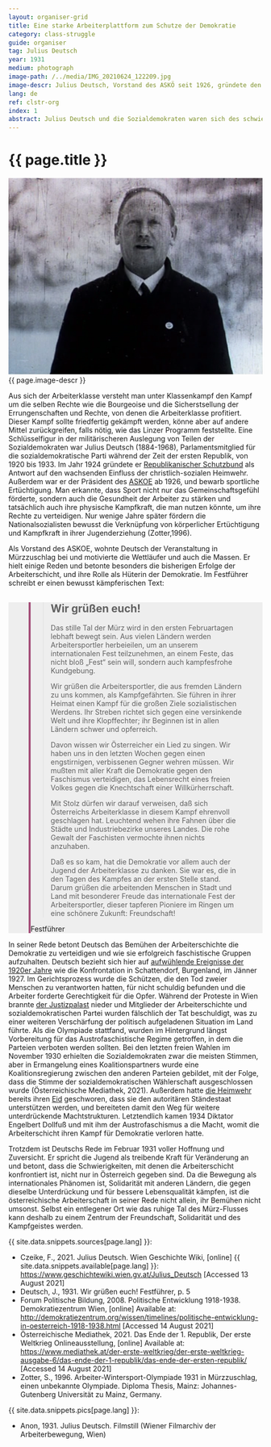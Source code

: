 ```yaml
---
layout: organiser-grid
title: Eine starke Arbeiterplattform zum Schutze der Demokratie
category: class-struggle
guide: organiser
tag: Julius Deutsch
year: 1931
medium: photograph
image-path: /../media/IMG_20210624_122209.jpg
image-descr: Julius Deutsch, Vorstand des ASKÖ seit 1926, gründete den Republikanischer Schutzbund 1924. Standbild aus dem Film über die Zweite Arbeiter-Wintersport-Olympiade 1931 (10:11).
lang: de
ref: clstr-org
index: 1
abstract: Julius Deutsch und die Sozialdemokraten waren sich des schwierigen politischen Klimas bewusst, in dem sich Österreich in den 1930ern befand. Ihre politisches Auftreten war wesentlich angriffslustiger als üblich, um ihre Unterstützer zu motivieren, aber auch die anderen politischen Parteien abzuschrecken.
---
```

<body> 
    <div class="infotext">
        <h1  id="title">{{ page.title }}</h1>
        <div class="grid-item" id="exhibit-image"><img src="/../media/julius_deutsch_filmstill_10.11.png" class="img-fluid" alt="{{ page.image-descr }}">{{ page.image-descr }}</div>
        <p>Aus sich der Arbeiterklasse versteht man unter Klassenkampf den Kampf um die selben Rechte wie die Bourgeoise und die Sicherstsellung der Errungenschaften und Rechte, von denen die Arbeiterklasse profitiert. Dieser Kampf sollte friedfertig gekämpft werden, könne aber auf andere Mittel zurückgreifen, falls nötig, wie das Linzer Programm feststellte. Eine Schlüsselfigur in der militärischeren Auslegung von Teilen der Sozialdemokraten war Julius Deutsch (1884-1968), Parlamentsmitglied für die sozialdemokratische Parti während der Zeit der ersten Republik, von 1920 bis 1933. Im Jahr 1924 gründete er <span class="source"><a href="#" class="link-info" data-toggle="tooltip" title="die sozialdemokratischere paramilitärische Organisation">Republikanischer Schutzbund</a></span> als Antwort auf den wachsenden Einfluss der christlich-sozialen Heimwehr. Außerdem war er der Präsident des <a href="#" class="link-info" data-toggle="tooltip" title="Arbeiter Sport Klub Österreich, die Hauptarbeitersportorganisation in Österreich">ASKOE</a> ab 1926, und bewarb sportliche Ertüchtigung. Man erkannte, dass Sport nicht nur das Gemeinschaftsgefühl förderte, sondern auch die Gesundheit der Arbeiter zu stärken und tatsächlich auch ihre physische Kampfkraft, die man nutzen könnte, um ihre Rechte zu verteidigen. Nur wenige Jahre später fördern die Nationalsozialisten bewusst die Verknüpfung von körperlicher Ertüchtigung und Kampfkraft in ihrer Jugenderziehung (<span class="source">Zotter</span>,1996).</p>
        <p>Als Vorstand des ASKOE, wohnte Deutsch der Veranstaltung in Mürzzuschlag bei und motivierte die Wettläufer und auch die Massen. Er hielt einige Reden und betonte besonders die bisherigen Erfolge der Arbeiterschicht, und ihre Rolle als Hüterin der Demokratie. Im <span class="source">Festführer</span> schreibt er einen bewusst kämpferischen Text:</p>
        <section class="vh-50" style="background-color: #eee;">
            <div class="container py-sm-5 h-50">
                <div class="row d-flex align-items-center h-20">
                    <div class="col col-md-9 mb-3 mb-md-1" id="style3">
                        <figure class="bg-white p-3 rounded" style="border-left: .25rem solid #a34e78;">
                            <blockquote class="blockquote pb-2">
                                <p class="inlinequote">
                                    <h2 class="quote-headline">Wir grüßen euch!</h2>
                                    <p>Das stille Tal der Mürz wird in den ersten Februartagen lebhaft bewegt sein. Aus vielen Ländern werden Arbeitersportler herbeieilen, um an unserem internationalen Fest teilzunehmen, an einem Feste, das nicht bloß „Fest“ sein will, sondern auch kampfesfrohe Kundgebung.</p>
                                    <p>Wir grüßen die Arbeitersportler, die aus fremden Ländern zu uns kommen, als Kampfgefährten. Sie führen in ihrer Heimat einen Kampf für die großen Ziele sozialistischen Werdens. Ihr Streben richtet sich gegen eine versinkende Welt und ihre Klopffechter; ihr Beginnen ist in allen Ländern schwer und opferreich.</p>
                                    <p>Davon wissen wir Österreicher ein Lied zu singen. Wir haben uns in den letzten Wochen gegen einen engstirnigen, verbissenen Gegner wehren müssen. Wir mußten mit aller Kraft die Demokratie gegen den Faschismus verteidigen, das Lebensrecht eines freien Volkes gegen die Knechtschaft einer Willkürherrschaft.</p>
                                    <p>Mit Stolz dürfen wir darauf verweisen, daß sich Österreichs Arbeiterklasse in diesem Kampf ehrenvoll geschlagen hat. Leuchtend wehen ihre Fahnen über die Städte und Industriebezirke unseres Landes. Die rohe Gewalt der Faschisten vermochte ihnen nichts anzuhaben.</p>
                                    <p>Daß es so kam, hat die Demokratie vor allem auch der Jugend der Arbeiterklasse zu danken. Sie war es, die in den Tagen des Kampfes an der ersten Stelle stand. Darum grüßen die arbeitenden Menschen in Stadt und Land mit besonderer Freude das internationale Fest der Arbeitersportler, dieser tapferen Pioniere im Ringen um eine schönere Zukunft: Freundschaft!</p>
                                </p>
                            </blockquote>
                            <figcaption class="blockquote-footer mb-0 font-italic">Festführer</figcaption>
                        </figure>
                    </div>
                </div>
            </div>
        </section>
        <p>In seiner Rede betont Deutsch das Bemühen der Arbeiterschichte die Demokratie zu verteidigen und wie sie erfolgreich faschistische Gruppen aufzuhalten. Deutsch bezieht sich hier auf <a href="#" class="link-info" data-toggle="tooltip" title="Die wichtigsten Ereignisse waren die Schlacht auf dem Exelberg (1923), der Justizpalastbrand, und die Julirevolution als Folge des Schattendorfprozesses">aufwühlende Ereignisse der 1920er Jahre</a> wie die Konfrontation in Schattendorf, Burgenland, im Jänner 1927. Im Gerichtsprozess wurde die Schützen, die den Tod zweier Menschen zu verantworten hatten, für nicht schuldig befunden und die Arbeiter forderte Gerechtigkeit für die Opfer. Während der Proteste in Wien brannte <a href="#" class="translation" data-toggle="tooltip" title="palace of justice, court">der Justizpalast</a> nieder und Mitglieder der Arbeiterschichte und sozialdemokratischen Partei wurden fälschlich der Tat beschuldigt, was zu einer weiteren Verschärfung der politisch aufgeladenen Situation im Land führte. Als die Olympiade stattfand, wurden im Hintergrund längst Vorbereitung für das Austrofaschistische Regime getroffen, in dem die Parteien verboten werden sollten. Bei den letzten freien Wahlen im November 1930 erhielten die Sozialdemokraten zwar die meisten Stimmen, aber in Ermangelung eines Koalitionspartners wurde eine Koalitionsregierung zwischen den anderen Parteien gebildet, mit der Folge, dass die Stimme der sozialdemokratischen Wählerschaft ausgeschlossen wurde (<span class="source">Österreichische Mediathek</span>, 2021). Außerdem hatte  <a href="#" class="link-info" data-toggle="tooltip" title="Miliz der christlich-sozialen Partei">die Heimwehr</a> bereits ihren <a href="#" class="link-info" data-toggle="tooltip" title="Der sogenannte 'Korneuburger Eid', benannt nach dem Versammlungsort.">Eid</a> geschworen, dass sie den autoritären Ständestaat unterstützen werden, und bereiteten damit den Weg für weitere unterdrückende Machtstrukturen. Letztendlich kamen 1934 Diktator Engelbert Dollfuß und mit ihm der Austrofaschismus a die Macht, womit die Arbeiterschicht ihren Kampf für Demokratie verloren hatte.</p>
        <p>Trotzdem ist Deutschs Rede im Februar 1931 voller Hoffnung und Zuversicht. Er spricht die Jugend als treibende Kraft für Veränderung an und betont, dass die Schwierigkeiten, mit denen die Arbeiterschicht konfrontiert ist, nicht nur in Österreich gegeben sind. Da die Bewegung als internationales Phänomen ist, Solidarität mit anderen Ländern, die gegen dieselbe Unterdrückung und für bessere Lebensqualität kämpfen, ist die österreichische Arbeiterschaft in seiner Rede nicht allein, ihr Bemühen nicht umsonst. Selbst ein entlegener Ort wie das ruhige Tal des Mürz-Flusses kann deshalb zu einem Zentrum der Freundschaft, Solidarität und des Kampfgeistes werden.</p>
        <div class="resources">
            <div class="resource-title">{{ site.data.snippets.sources[page.lang] }}:</div>
                <ul>
                    <li>Czeike, F., 2021. Julius Deutsch. <span id="source">Wien Geschichte Wiki</span>, [online] {{ site.data.snippets.available[page.lang] }}: <a href="https://www.geschichtewiki.wien.gv.at/Julius_Deutsch">https://www.geschichtewiki.wien.gv.at/Julius_Deutsch</a> [Accessed 13 August 2021]</li>
                    <li>Deutsch, J., 1931. Wir grüßen euch! <span id="source">Festführer</span>, p. 5</li>
                    <li>Forum Politische Bildung, 2008. Politische Entwicklung 1918-1938. <span id="source">Demokratiezentrum Wien</span>, [online] Available at: <a href="http://demokratiezentrum.org/wissen/timelines/politische-entwicklung-in-oesterreich-1918-1938.html">http://demokratiezentrum.org/wissen/timelines/politische-entwicklung-in-oesterreich-1918-1938.html</a> [Accessed 14 August 2021]</li>
                    <li>Österreichische Mediathek, 2021. Das Ende der 1. Republik, <span id="source">Der erste Weltkrieg Onlineausstellung</span>, [online] Available at: <a href="https://www.mediathek.at/der-erste-weltkrieg/der-erste-weltkrieg-ausgabe-6/das-ende-der-1-republik/das-ende-der-ersten-republik/">https://www.mediathek.at/der-erste-weltkrieg/der-erste-weltkrieg-ausgabe-6/das-ende-der-1-republik/das-ende-der-ersten-republik/</a> [Accessed 14 August 2021]</li>
                    <li>Zotter, S., 1996. <span id="source">Arbeiter-Wintersport-Olympiade 1931 in Mürzzuschlag, einen unbekannte Olympiade</span>. Diploma Thesis, Mainz: Johannes-Gutenberg Universität zu Mainz, Germany.</li>
                </ul>
        </div>
        <div class="resources">
            <div class="resource-title">{{ site.data.snippets.pics[page.lang] }}:</div>
                <ul>
                    <li>Anon, 1931. Julius Deutsch. Filmstill (Wiener Filmarchiv der Arbeiterbewegung, Wien)</li>
                </ul>
        </div>
    </div>
</body>